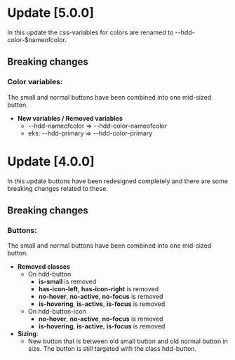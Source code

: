 # Update [5.0.0]
In this update the css-variables for colors are renamed to --hdd-color-$nameofcolor.

## Breaking changes

### Color variables:
The small and normal buttons have been combined into one mid-sized button.
* **New variables / Removed variables**
    * --hdd-nameofcolor => --hdd-color-nameofcolor
    * eks: --hdd-primary => --hdd-color-primary


# Update [4.0.0]
In this update buttons have been redesigned completely and there are some breaking changes related to these.

## Breaking changes

### Buttons:
The small and normal buttons have been combined into one mid-sized button.
* **Removed classes**
    * On hdd-button
        * **is-small** is removed
        * **has-icon-left**, **has-icon-right** is removed
        * **no-hover**, **no-active**, **no-focus** is removed
        * **is-hovering**, **is-active**, **is-focus** is removed
    * On hdd-button-icon
        * **no-hover**, **no-active**, **no-focus** is removed
        * **is-hovering**, **is-active**, **is-focus** is removed
* **Sizing**:
    * New button that is between old small button and old normal button in size. The button is still targeted with the class hdd-button.
